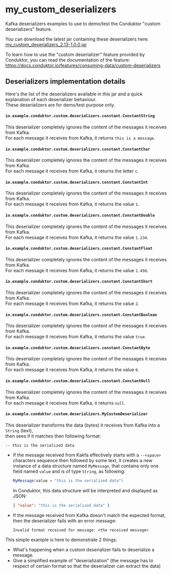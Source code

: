 # my_custom_deserializers

Kafka deserializers examples to use to demo/test the Conduktor "custom deserializers" feature.

You can download the latest jar containing these deserializers here: [my_custom_deserializers_2.13-1.0.0.jar](https://github.com/conduktor/my_custom_deserializers/releases/download/1.0.0/my_custom_deserializers_2.13-1.0.0.jar)

To learn how to use the "custom deserializer" feature provided by Conduktor, you can read the documentation of the feature: https://docs.conduktor.io/features/consuming-data/custom-deserializers

## Deserializers implementation details

Here's the list of the deserializers available in this jar and a quick explanation of each deserializer behaviour.    
These deserializers are for demo/test purpose only.

#### `io.example.conduktor.custom.deserializers.constant.ConstantString`

This deserializer completely ignores the content of the messages it receives from Kafka.     
For each message it receives from Kafka, it returns `this is a message`.

#### `io.example.conduktor.custom.deserializers.constant.ConstantChar`

This deserializer completely ignores the content of the messages it receives from Kafka.     
For each message it receives from Kafka, it returns the letter `c`.

#### `io.example.conduktor.custom.deserializers.constant.ConstantInt`

This deserializer completely ignores the content of the messages it receives from Kafka.     
For each message it receives from Kafka, it returns the value `1`.

#### `io.example.conduktor.custom.deserializers.constant.ConstantDouble`

This deserializer completely ignores the content of the messages it receives from Kafka.     
For each message it receives from Kafka, it returns the value `1.234`.

#### `io.example.conduktor.custom.deserializers.constant.ConstantFloat`

This deserializer completely ignores the content of the messages it receives from Kafka.     
For each message it receives from Kafka, it returns the value `1.456`.

#### `io.example.conduktor.custom.deserializers.constant.ConstantShort`

This deserializer completely ignores the content of the messages it receives from Kafka.     
For each message it receives from Kafka, it returns the value `2`.

#### `io.example.conduktor.custom.deserializers.constant.ConstantBoolean`

This deserializer completely ignores the content of the messages it receives from Kafka.     
For each message it receives from Kafka, it returns the value `true`.

#### `io.example.conduktor.custom.deserializers.constant.ConstantByte`

This deserializer completely ignores the content of the messages it receives from Kafka.     
For each message it receives from Kafka, it returns the value `6`.

#### `io.example.conduktor.custom.deserializers.constant.ConstantNull`

This deserializer completely ignores the content of the messages it receives from Kafka.     
For each message it receives from Kafka, it returns `null`.

#### `io.example.conduktor.custom.deserializers.MyCustomDeserializer`

This deserializer transforms the data (bytes) it receives from Kafka into a `String` (text),     
then sees if it matches then following format:
```
-- this is the serialized data
```
- If the message received from Kakfa effectively starts with a `--<space>` characters sequence then followed by some text, 
it creates a new instance of a data structure named `MyMessage`, that contains only one field named `value` and is of type `String`, as following:     
    ```scala
    MyMessage(value = "this is the serialized data")
    ```

    In Conduktor, this data structure will be interpreted and displayed as JSON:     
    ```json
    { "value": "this is the serialized data" }
    ```
  
- If the message received from Kafka doesn't match the expected format, then the deserializer fails with an error message:
  ```
  Invalid format received for message: <the received message>
  ```

This simple example is here to demonstrate 2 things:
  - What's happening when a custom deserializer fails to deserialize a message.
  - Give a simplified example of "deserialization" (the message has to respect of certain format so that the deserializer can extract the data)



